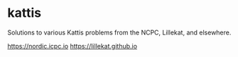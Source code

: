 # kattis
 Solutions to various Kattis problems from the NCPC, Lillekat, and elsewhere.  
 
 https://nordic.icpc.io https://lillekat.github.io
